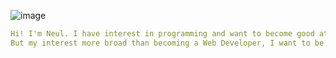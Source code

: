 
![image](https://user-images.githubusercontent.com/64253023/199011908-8ad18231-64f2-45ac-b222-b358cbdf5249.png) 
```yaml
Hi! I'm Neul. I have interest in programming and want to become good at. Currently, I'm focusing on Web Development, I'm learning basic JavaScript and plan to become a Back-end Django Developer.
But my interest more broad than becoming a Web Developer, I want to be able to use programming in my personal life to automate, develop, do experiments with stuff.
```
<!--
name = 'Neul'
education = ['Self Taught']
currently_learning = ['Essential Front End', 'Django Framework']
known_languages = ['Python', 'HTML', 'CSS', 'JAVASCRIPT', 'SQL', 'Lua']
**neul-lw/neul-lw** is a ✨ _special_ ✨ repository because its `README.md` (this file) appears on your GitHub profile.

Here are some ideas to get you started:

- 🔭 I’m currently working on ...
- 🌱 I’m currently learning ...
- 👯 I’m looking to collaborate on ...
- 🤔 I’m looking for help with ...
- 💬 Ask me about ...
- 📫 How to reach me: ...
- 😄 Pronouns: ...
- ⚡ Fun fact: ...
-->
